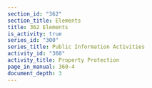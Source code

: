 ```yaml
---
section_id: "362"
section_title: Elements
title: 362 Elements
is_activity: true
series_id: "300"
series_title: Public Information Activities
activity_id: "360"
activity_title: Property Protection
page_in_manual: 360-4
document_depth: 3
---
```

